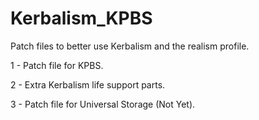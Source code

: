 # Kerbalism_KPBS
Patch files to better use Kerbalism and the realism profile.


1 - Patch file for KPBS.

2 - Extra Kerbalism life support parts.

3 - Patch file for Universal Storage (Not Yet).

